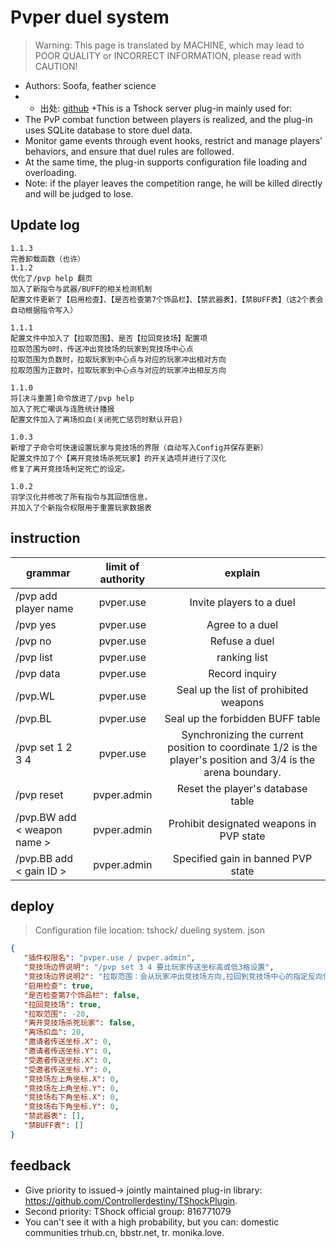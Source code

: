 # Pvper duel system

> Warning: This page is translated by MACHINE, which may lead to POOR QUALITY or INCORRECT INFORMATION, please read with CAUTION!


- Authors: Soofa, feather science
- - 出处: [github](https://github.com/Soof4/PvPer/) 
+This is a Tshock server plug-in mainly used for:
- The PvP combat function between players is realized, and the plug-in uses SQLite database to store duel data.
- Monitor game events through event hooks, restrict and manage players' behaviors, and ensure that duel rules are followed.
- At the same time, the plug-in supports configuration file loading and overloading.
- Note: if the player leaves the competition range, he will be killed directly and will be judged to lose.
## Update log

```
1.1.3
完善卸载函数（也许）
1.1.2
优化了/pvp help 翻页
加入了新指令与武器/BUFF的相关检测机制
配置文件更新了【启用检查】、【是否检查第7个饰品栏】、【禁武器表】、【禁BUFF表】（这2个表会自动根据指令写入）

1.1.1
配置文件中加入了【拉取范围】、是否【拉回竞技场】配置项  
拉取范围为0时，传送冲出竞技场的玩家到竞技场中心点  
拉取范围为负数时，拉取玩家到中心点与对应的玩家冲出相对方向  
拉取范围为正数时，拉取玩家到中心点与对应的玩家冲出相反方向  

1.1.0
将[决斗重置]命令放进了/pvp help
加入了死亡嘲讽与连胜统计播报
配置文件加入了离场扣血(关闭死亡惩罚时默认开启)

1.0.3
新增了子命令可快速设置玩家与竞技场的界限（自动写入Config并保存更新）
配置文件加了个【离开竞技场杀死玩家】的开关选项并进行了汉化
修复了离开竞技场判定死亡的设定。

1.0.2
羽学汉化并修改了所有指令与其回馈信息，  
并加入了个新指令权限用于重置玩家数据表
```
## instruction

|grammar|limit of authority|explain|
| -------------- |:-----------------:|:------:|
|/pvp add player name|pvper.use|Invite players to a duel|
|/pvp yes|pvper.use|Agree to a duel|
|/pvp no|pvper.use|Refuse a duel|
|/pvp list|pvper.use|ranking list|
|/pvp data|pvper.use|Record inquiry|
|/pvp.WL|pvper.use|Seal up the list of prohibited weapons|
|/pvp.BL|pvper.use|Seal up the forbidden BUFF table|
|/pvp set 1 2 3 4|pvper.use|Synchronizing the current position to coordinate 1/2 is the player's position and 3/4 is the arena boundary.|
|/pvp reset|pvper.admin|Reset the player's database table|
|/pvp.BW add < weapon name >|pvper.admin|Prohibit designated weapons in PVP state|
|/pvp.BB add < gain ID >|pvper.admin|Specified gain in banned PVP state|


## deploy
> Configuration file location: tshock/ dueling system. json
```json
{
   "插件权限名": "pvper.use / pvper.admin",
   "竞技场边界说明": "/pvp set 3 4 要比玩家传送坐标高或低3格设置",
   "竞技场边界说明2": "拉取范围：会从玩家冲出竞技场方向,拉回到竞技场中心的指定反向位置（当为负数则是正向位置）,关闭杀死玩家选项后默认开启扣血",
   "启用检查": true,
   "是否检查第7个饰品栏": false,
   "拉回竞技场": true,
   "拉取范围": -20,
   "离开竞技场杀死玩家": false,
   "离场扣血": 20,
   "邀请者传送坐标.X": 0,
   "邀请者传送坐标.Y": 0,
   "受邀者传送坐标.X": 0,
   "受邀者传送坐标.Y": 0,
   "竞技场左上角坐标.X": 0,
   "竞技场左上角坐标.Y": 0,
   "竞技场右下角坐标.X": 0,
   "竞技场右下角坐标.Y": 0,
   "禁武器表": [],
   "禁BUFF表": []
}
```
## feedback
- Give priority to issued-> jointly maintained plug-in library: https://github.com/Controllerdestiny/TShockPlugin.
- Second priority: TShock official group: 816771079
- You can't see it with a high probability, but you can: domestic communities trhub.cn, bbstr.net, tr. monika.love.